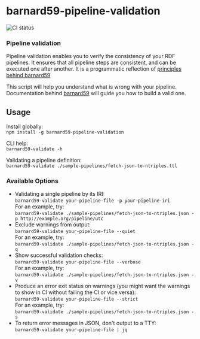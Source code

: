 # barnard59-pipeline-validation
![CI status](https://github.com/zazuko/barnard59-pipeline-validation/workflows/Node.js%20CI/badge.svg)


### Pipeline validation

Pipeline validation enables you to verify the consistency of your RDF pipelines. It ensures that all pipeline steps are consistent, and can be executed one after another.
It is a programmatic reflection of [principles behind barnard59](https://github.com/zazuko/barnard59/wiki/Validation)

This script will help you understand what is wrong with your pipeline. Documentation behind [barnard59](https://github.com/zazuko/barnard59) will guide you how to build a valid one.

## Usage

Install globally:  
`npm install -g barnard59-pipeline-validation`

CLI help:  
`barnard59-validate -h`

Validating a pipeline definition:  
`barnard59-validate ./sample-pipelines/fetch-json-to-ntriples.ttl`

### Available Options

* Validating a single pipeline by its IRI:  
    `barnard59-validate your-pipeline-file -p your-pipeline-iri`  
    For an example, try:  
    `barnard59-validate ./sample-pipelines/fetch-json-to-ntriples.json -p http://example.org/pipeline/utc`
* Exclude warnings from output:  
    `barnard59-validate your-pipeline-file --quiet`  
    For an example, try:  
    `barnard59-validate ./sample-pipelines/fetch-json-to-ntriples.json -q`
* Show successful validation checks:  
    `barnard59-validate your-pipeline-file --verbose`  
    For an example, try:  
    `barnard59-validate ./sample-pipelines/fetch-json-to-ntriples.json -v`
* Produce an error exit status on warnings (you might want the warnings to show in CI without failing the CI or vice versa):  
    `barnard59-validate your-pipeline-file --strict`  
    For an example, try:  
    `barnard59-validate ./sample-pipelines/fetch-json-to-ntriples.json -s`
* To return error messages in JSON, don't output to a TTY:  
    `barnard59-validate your-pipeline-file | jq`
